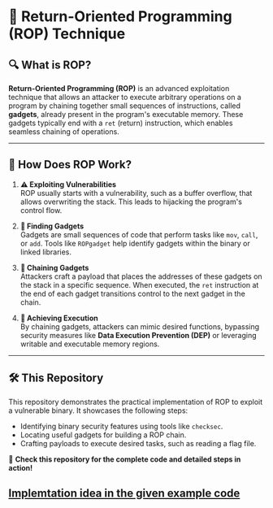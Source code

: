 # 🚀 **Return-Oriented Programming (ROP) Technique**

## 🔍 **What is ROP?**

**Return-Oriented Programming (ROP)** is an advanced exploitation technique that allows an attacker to execute arbitrary operations on a program by chaining together small sequences of instructions, called **gadgets**, already present in the program's executable memory. These gadgets typically end with a `ret` (return) instruction, which enables seamless chaining of operations.

---

## 📜 **How Does ROP Work?**

1. **⚠️ Exploiting Vulnerabilities**  
   ROP usually starts with a vulnerability, such as a buffer overflow, that allows overwriting the stack. This leads to hijacking the program's control flow.

2. **🔗 Finding Gadgets**  
   Gadgets are small sequences of code that perform tasks like `mov`, `call`, or `add`. Tools like `ROPgadget` help identify gadgets within the binary or linked libraries.

3. **🧩 Chaining Gadgets**  
   Attackers craft a payload that places the addresses of these gadgets on the stack in a specific sequence. When executed, the `ret` instruction at the end of each gadget transitions control to the next gadget in the chain.

4. **🔨 Achieving Execution**  
   By chaining gadgets, attackers can mimic desired functions, bypassing security measures like **Data Execution Prevention (DEP)** or leveraging writable and executable memory regions.

---

## 🛠️ **This Repository**

This repository demonstrates the practical implementation of ROP to exploit a vulnerable binary. It showcases the following steps:

- Identifying binary security features using tools like `checksec`.
- Locating useful gadgets for building a ROP chain.
- Crafting payloads to execute desired tasks, such as reading a flag file.

🔗 **Check this repository for the complete code and detailed steps in action!**

## [Implemtation idea in the given example code](https://github.com/CHIRANJEET1729DAS/ROP-Reverse-Oriented-Programming-/blob/main/Payload/README.md) 
